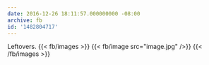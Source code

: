 ```yaml
---
date: 2016-12-26 18:11:57.000000000 -08:00
archive: fb
id: '1482804717'
---
```


Leftovers.
{{< fb/images >}}
{{< fb/image src="image.jpg" />}}
{{< /fb/images >}}
